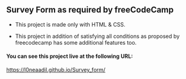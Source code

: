 
## Survey Form as required by freeCodeCamp

- This project is made only with HTML & CSS.

- This project in addition of satisfying all conditions 
as proposed by freecodecamp has some additional features too.


#### You can see this project live at the following URL:
  https://l0neaadil.github.io/Survey_form/